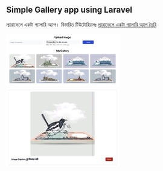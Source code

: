 ## Simple Gallery app using Laravel

ল্যারাভেলে একটা গ্যালারি অ্যাপ। বিস্তারিত টিউটোরিয়ালঃ [ল্যারাভেলে একটা গ্যালারি অ্যাপ তৈরি](https://jakir.me/laravel-gallery-app/)

<img src="screenshot1.jpg" width="300" height="auto">
<img src="screenshot2.jpg" width="300" height="auto">
